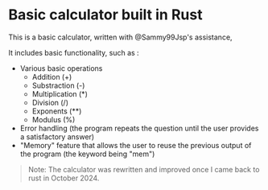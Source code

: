 # Basic calculator built in Rust

This is a basic calculator, written with @Sammy99Jsp's assistance, 

It includes basic functionality, such as : 
- Various basic operations
  - Addition (+)
  - Substraction (-)
  - Multiplication (*)
  - Division (/)
  - Exponents (**)
  - Modulus (%)
- Error handling (the program repeats the question until the user provides a satisfactory answer)
- "Memory" feature that allows the user to reuse the previous output of the program (the keyword being "mem")

> Note: The calculator was rewritten and improved once I came back to rust in October 2024. 
